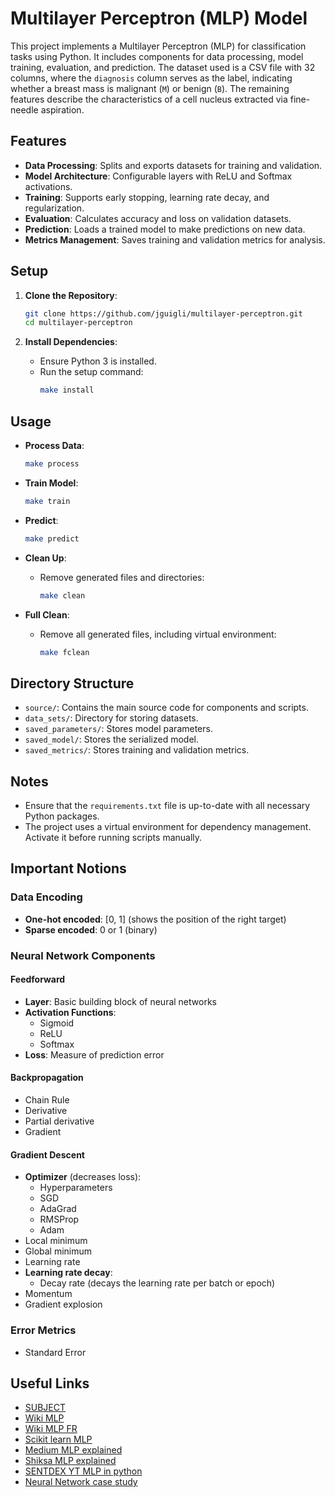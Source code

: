 # Multilayer Perceptron (MLP) Model

This project implements a Multilayer Perceptron (MLP) for classification tasks using Python. It includes components for data processing, model training, evaluation, and prediction. The dataset used is a CSV file with 32 columns, where the `diagnosis` column serves as the label, indicating whether a breast mass is malignant (`M`) or benign (`B`). The remaining features describe the characteristics of a cell nucleus extracted via fine-needle aspiration.

## Features

- **Data Processing**: Splits and exports datasets for training and validation.
- **Model Architecture**: Configurable layers with ReLU and Softmax activations.
- **Training**: Supports early stopping, learning rate decay, and regularization.
- **Evaluation**: Calculates accuracy and loss on validation datasets.
- **Prediction**: Loads a trained model to make predictions on new data.
- **Metrics Management**: Saves training and validation metrics for analysis.

## Setup

1. **Clone the Repository**:
   ```bash
   git clone https://github.com/jguigli/multilayer-perceptron.git
   cd multilayer-perceptron
   ```

2. **Install Dependencies**:
   - Ensure Python 3 is installed.
   - Run the setup command:
     ```bash
     make install
     ```

## Usage

- **Process Data**:
  ```bash
  make process
  ```

- **Train Model**:
  ```bash
  make train
  ```

- **Predict**:
  ```bash
  make predict
  ```

- **Clean Up**:
  - Remove generated files and directories:
    ```bash
    make clean
    ```

- **Full Clean**:
  - Remove all generated files, including virtual environment:
    ```bash
    make fclean
    ```

## Directory Structure

- `source/`: Contains the main source code for components and scripts.
- `data_sets/`: Directory for storing datasets.
- `saved_parameters/`: Stores model parameters.
- `saved_model/`: Stores the serialized model.
- `saved_metrics/`: Stores training and validation metrics.

## Notes

- Ensure that the `requirements.txt` file is up-to-date with all necessary Python packages.
- The project uses a virtual environment for dependency management. Activate it before running scripts manually.

## Important Notions

### Data Encoding
- **One-hot encoded**: [0, 1] (shows the position of the right target)
- **Sparse encoded**: 0 or 1 (binary)

### Neural Network Components
#### Feedforward
- **Layer**: Basic building block of neural networks
- **Activation Functions**:
  - Sigmoid
  - ReLU
  - Softmax
- **Loss**: Measure of prediction error

#### Backpropagation
- Chain Rule
- Derivative
- Partial derivative
- Gradient

#### Gradient Descent
- **Optimizer** (decreases loss):
  - Hyperparameters
  - SGD
  - AdaGrad
  - RMSProp
  - Adam
- Local minimum
- Global minimum
- Learning rate
- **Learning rate decay**:
  - Decay rate (decays the learning rate per batch or epoch)
- Momentum
- Gradient explosion

### Error Metrics
- Standard Error

## Useful Links

- [SUBJECT](https://cdn.intra.42.fr/pdf/pdf/112647/en.subject.pdf)
- [Wiki MLP](https://en.wikipedia.org/wiki/Multilayer_perceptron)
- [Wiki MLP FR](https://fr.wikipedia.org/wiki/Perceptron_multicouche)
- [Scikit learn MLP](https://scikit-learn.org/stable/modules/neural_networks_supervised.html)
- [Medium MLP explained](https://towardsdatascience.com/multilayer-perceptron-explained-with-a-real-life-example-and-python-code-sentiment-analysis-cb408ee93141)
- [Shiksa MLP explained](https://www.shiksha.com/online-courses/articles/understanding-multilayer-perceptron-mlp-neural-networks/)
- [SENTDEX YT MLP in python](https://www.youtube.com/watch?v=Wo5dMEP_BbI&list=PLQVvvaa0QuDcjD5BAw2DxE6OF2tius3V3)
- [Neural Network case study](https://cs231n.github.io/neural-networks-case-study/)
